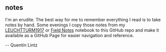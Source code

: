 ## notes

I'm an erudite. The best way for me to remember everything I read is to take notes by hand. Some evenings I copy those notes from my [LEUCHTTURM1917](https://www.leuchtturm1917.us/) or [Field Notes](https://fieldnotesbrand.com/) notebook to this GitHub repo and make it available as a GitHub Page for easier navigation and reference.

-- Quentin Lintz